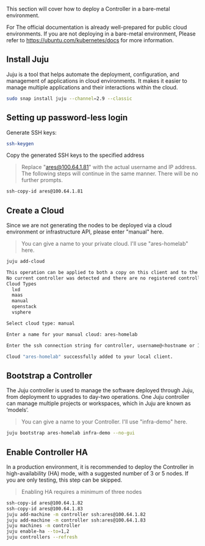 This section will cover how to deploy a Controller in a bare-metal environment.

For The official documentation is already well-prepared for public cloud environments. If you are not deploying in a bare-metal environment, Please refer to https://ubuntu.com/kubernetes/docs for more information.

## Install Juju

Juju is a tool that helps automate the deployment, configuration, and management of applications in cloud environments. It makes it easier to manage multiple applications and their interactions within the cloud.

```bash
sudo snap install juju --channel=2.9 --classic
```

## Setting up password-less login

Generate SSH keys:

```bash
ssh-keygen
```

Copy the generated SSH keys to the specified address

> Replace "ares@100.64.1.81" with the actual username and IP address. The following steps will continue in the same manner. There will be no further prompts.

```bash
ssh-copy-id ares@100.64.1.81
```

## Create a Cloud

Since we are not generating the nodes to be deployed via a cloud environment or infrastructure API, please enter "manual" here.

> You can give a name to your private cloud. I'll use "ares-homelab" here.

```bash
juju add-cloud

This operation can be applied to both a copy on this client and to the one on a controller.
No current controller was detected and there are no registered controllers on this client: either bootstrap one or register one.
Cloud Types
  lxd
  maas
  manual
  openstack
  vsphere

Select cloud type: manual

Enter a name for your manual cloud: ares-homelab

Enter the ssh connection string for controller, username@<hostname or IP> or <hostname or IP>: ares@100.64.1.81

Cloud "ares-homelab" successfully added to your local client.
```

## Bootstrap a Controller

The Juju controller is used to manage the software deployed through Juju, from deployment to upgrades to day-two operations. One Juju controller can manage multiple projects or workspaces, which in Juju are known as ‘models’.

> You can give a name to your Controller. I'll use "infra-demo" here.

```Bash
juju bootstrap ares-homelab infra-demo --no-gui
```

## Enable Controller HA

In a production environment, it is recommended to deploy the Controller in high-availability (HA) mode, with a suggested number of 3 or 5 nodes. If you are only testing, this step can be skipped.

> Enabling HA requires a minimum of three nodes

```Bash
ssh-copy-id ares@100.64.1.82
ssh-copy-id ares@100.64.1.83
juju add-machine -m controller ssh:ares@100.64.1.82
juju add-machine -m controller ssh:ares@100.64.1.83
juju machines -m controller
juju enable-ha --to=1,2
juju controllers --refresh
```

<!-- ##{"timestamp":1667750400,"custom_url":"charmed-kubernetes-chapter-1-bootstrap-a-controller"}## -->
